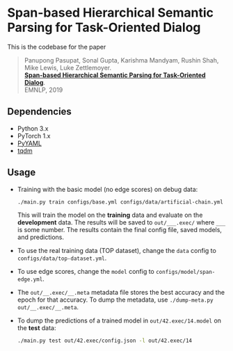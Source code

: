 # Span-based Hierarchical Semantic Parsing for Task-Oriented Dialog

This is the codebase for the paper
> Panupong Pasupat, Sonal Gupta, Karishma Mandyam, Rushin Shah, Mike Lewis, Luke Zettlemoyer.  
> [**Span-based Hierarchical Semantic Parsing for Task-Oriented Dialog**](https://www.aclweb.org/anthology/D19-1163/).  
> EMNLP, 2019

## Dependencies

* Python 3.x
* PyTorch 1.x
* [PyYAML](https://pypi.org/project/PyYAML/)
* [tqdm](https://github.com/tqdm/tqdm/)

## Usage

* Training with the basic model (no edge scores) on debug data:
  ```bash
  ./main.py train configs/base.yml configs/data/artificial-chain.yml configs/model/span-node.yml
  ```
  This will train the model on the **training** data and evaluate on the **development** data.
  The results will be saved to `out/___.exec/` where `___` is some number. The results contain
  the final config file, saved models, and predictions.

* To use the real training data (TOP dataset), change the `data` config to `configs/data/top-dataset.yml`.

* To use edge scores, change the `model` config to `configs/model/span-edge.yml`.

* The `out/__.exec/__.meta` metadata file stores the best accuracy and the epoch for that accuracy.
  To dump the metadata, use `./dump-meta.py out/__.exec/__.meta`.
  
* To dump the predictions of a trained model in `out/42.exec/14.model` on the **test** data:
  ```bash
  ./main.py test out/42.exec/config.json -l out/42.exec/14
  ```
